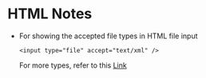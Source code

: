 # HTML Notes

- For showing the accepted file types in HTML file input

  ```
  <input type="file" accept="text/xml" />
  ```

  For more types, refer to this [Link](https://www.iana.org/assignments/media-types/media-types.xhtml)
